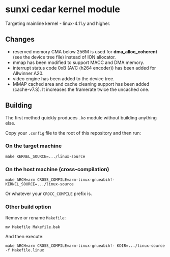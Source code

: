# sunxi cedar kernel module

Targeting mainline kernel - linux-4.11.y and higher.

## Changes

* reserved memory CMA below 256M is used for **dma_alloc_coherent** (see the device tree file) instead of ION allocator.
* mmap has been modified to support MACC and DMA memory.
* interrupt status code 0xB (AVC (h264 encoder)) has been added for Allwinner A20.
* video engine has been added to the device tree.
* MMAP cached area and cache cleaning support has been added (cache-v7.S). It increases the framerate twice the uncached one.

## Building

The first method quickly produces `.ko` module without building anything else.

Copy your `.config` file to the root of this repository and then run:

### On the target machine

```
make KERNEL_SOURCE=.../linux-source
```

### On the host machine (cross-compilation)

```
make ARCH=arm CROSS_COMPILE=arm-linux-gnueabihf- KERNEL_SOURCE=.../linux-source
```

Or whatever your `CROCC_COMPILE` prefix is.

### Other build option

Remove or rename `Makefile`:
```
mv Makefile Makefile.bak
```

And then execute:
```
make ARCH=arm CROSS_COMPILE=arm-linux-gnueabihf- KDIR=.../linux-source -f Makefile.linux
```
